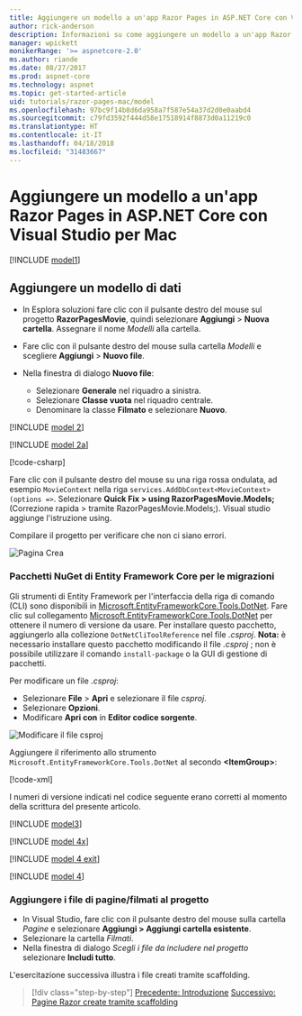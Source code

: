 ```yaml
---
title: Aggiungere un modello a un'app Razor Pages in ASP.NET Core con Visual Studio per Mac
author: rick-anderson
description: Informazioni su come aggiungere un modello a un'app Razor Pages in ASP.NET Core con Visual Studio per Mac.
manager: wpickett
monikerRange: '>= aspnetcore-2.0'
ms.author: riande
ms.date: 08/27/2017
ms.prod: aspnet-core
ms.technology: aspnet
ms.topic: get-started-article
uid: tutorials/razor-pages-mac/model
ms.openlocfilehash: 97bc9f14b8d6da958a7f587e54a37d2d0e0aabd4
ms.sourcegitcommit: c79fd3592f444d58e17518914f8873d0a11219c0
ms.translationtype: HT
ms.contentlocale: it-IT
ms.lasthandoff: 04/18/2018
ms.locfileid: "31483667"
---
```

# <a name="add-a-model-to-an-aspnet-core-razor-pages-app-with-visual-studio-for-mac"></a>Aggiungere un modello a un'app Razor Pages in ASP.NET Core con Visual Studio per Mac

[!INCLUDE [model1](../../includes/RP/model1.md)]

## <a name="add-a-data-model"></a>Aggiungere un modello di dati

* In Esplora soluzioni fare clic con il pulsante destro del mouse sul progetto **RazorPagesMovie**, quindi selezionare **Aggiungi** > **Nuova cartella**. Assegnare il nome *Modelli* alla cartella.
* Fare clic con il pulsante destro del mouse sulla cartella *Modelli* e scegliere **Aggiungi** > **Nuovo file**.
* Nella finestra di dialogo **Nuovo file**:

  * Selezionare **Generale** nel riquadro a sinistra.
  * Selezionare **Classe vuota** nel riquadro centrale.
  * Denominare la classe **Filmato** e selezionare **Nuovo**.

[!INCLUDE [model 2](../../includes/RP/model2.md)]

[!INCLUDE [model 2a](../../includes/RP/model2a.md)]

[!code-csharp[](../../tutorials/razor-pages/razor-pages-start/sample/RazorPagesMovie/Startup.cs?name=snippet_ConfigureServices2&highlight=3-6)]

Fare clic con il pulsante destro del mouse su una riga rossa ondulata, ad esempio `MovieContext` nella riga `services.AddDbContext<MovieContext>(options =>`. Selezionare **Quick Fix > using RazorPagesMovie.Models;** (Correzione rapida > tramite RazorPagesMovie.Models;). Visual studio aggiunge l'istruzione using.

Compilare il progetto per verificare che non ci siano errori.

![Pagina Crea](model/red.png)

### <a name="entity-framework-core-nuget-packages-for-migrations"></a>Pacchetti NuGet di Entity Framework Core per le migrazioni

Gli strumenti di Entity Framework per l'interfaccia della riga di comando (CLI) sono disponibili in [Microsoft.EntityFrameworkCore.Tools.DotNet](https://www.nuget.org/packages/Microsoft.EntityFrameworkCore.Tools.DotNet). Fare clic sul collegamento [Microsoft.EntityFrameworkCore.Tools.DotNet](https://www.nuget.org/packages/Microsoft.EntityFrameworkCore.Tools.DotNet) per ottenere il numero di versione da usare. Per installare questo pacchetto, aggiungerlo alla collezione `DotNetCliToolReference` nel file *.csproj*. **Nota:** è necessario installare questo pacchetto modificando il file *.csproj* ; non è possibile utilizzare il comando `install-package` o la GUI di gestione di pacchetti.

Per modificare un file *.csproj*:

* Selezionare **File** > **Apri** e selezionare il file *csproj*.
* Selezionare **Opzioni**.
* Modificare **Apri con** in **Editor codice sorgente**.

![Modificare il file csproj](model/csproj.png)

Aggiungere il riferimento allo strumento `Microsoft.EntityFrameworkCore.Tools.DotNet` al secondo **\<ItemGroup>**:

[!code-xml[](../../tutorials/razor-pages/razor-pages-start/snapshot_cli_sample/RazorPagesMovie/RazorPagesMovie.cli.csproj?highlight=10)]

I numeri di versione indicati nel codice seguente erano corretti al momento della scrittura del presente articolo.

[!INCLUDE [model3](../../includes/RP/model3.md)]

[!INCLUDE [model 4x](../../includes/RP/model4x.md)]

[!INCLUDE [model 4 exit](../../includes/RP/model4exit.md)]

[!INCLUDE [model 4](../../includes/RP/model4.md)]

### <a name="add-the-pagesmovies-files-to-the-project"></a>Aggiungere i file di pagine/filmati al progetto

* In Visual Studio, fare clic con il pulsante destro del mouse sulla cartella *Pagine* e selezionare **Aggiungi > Aggiungi cartella esistente**.
* Selezionare la cartella *Filmati*.
* Nella finestra di dialogo *Scegli i file da includere nel progetto* selezionare **Includi tutto**.

L'esercitazione successiva illustra i file creati tramite scaffolding.

> [!div class="step-by-step"]
> [Precedente: Introduzione](xref:tutorials/razor-pages-mac/razor-pages-start)
> [Successivo: Pagine Razor create tramite scaffolding](xref:tutorials/razor-pages-mac/page)
